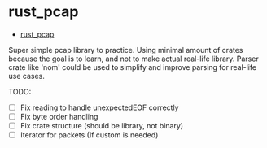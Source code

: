 # rust_pcap

<!--toc:start-->
- [rust_pcap](#rustpcap)
<!--toc:end-->

Super simple pcap library to practice. Using minimal amount of crates because the goal is to learn, and not to make actual real-life library. Parser crate like 'nom' could be used to simplify and improve parsing for real-life use cases.


TODO:
 - [ ] Fix reading to handle unexpectedEOF correctly
 - [ ] Fix byte order handling
 - [ ] Fix crate structure (should be library, not binary)
 - [ ] Iterator for packets (If custom is needed)
